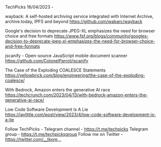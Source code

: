 TechPicks 16/04/2023 -

wayback: A self-hosted archiving service integrated with Internet Archive, archive.today, IPFS and beyond
https://github.com/wabarc/wayback

Google's decision to deprecate JPEG-XL emphasizes the need for browser choice and free formats
https://www.fsf.org/blogs/community/googles-decision-to-deprecate-jpeg-xl-emphasizes-the-need-for-browser-choice-and-free-formats

jscanify - Open-source JavaScript mobile document scanner
https://github.com/ColonelParrot/jscanify

The Case of the Exploding COALESCE Statements
https://yellowbrick.com/blog/engineering/the-case-of-the-exploding-coalesce/

With Bedrock, Amazon enters the generative AI race
https://techcrunch.com/2023/04/13/with-bedrock-amazon-enters-the-generative-ai-race/

Low Code Software Development Is A Lie
https://jaylittle.com/post/view/2023/4/low-code-software-development-is-a-lie

Follow TechPicks -
Telegram channel - https://t.me/techpicks
Telegram group - https://t.me/techpicksgroup
Follow me on Twitter - https://twitter.com/__tkore__